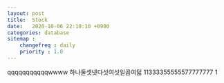 ```yaml
---
layout: post
title:  Stock
date:   2020-10-06 22:10:10 +0900
categories: database
sitemap :
    changefreq : daily
    priority : 1.0
---
```




















qqqqqqqqqqqwwww
하나둘셋넷다섯여섯일곱여덟
11333355555577777777
1